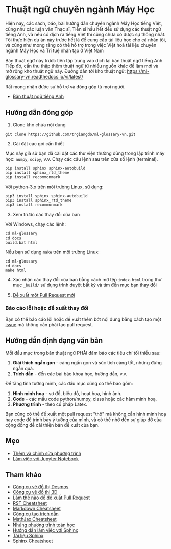 # Thuật ngữ chuyên ngành Máy Học

Hiện nay, các sách, báo, bài hướng dẫn chuyên ngành Máy Học tiếng Việt, cũng như các luận văn Thạc sĩ, Tiến sĩ hầu hết đều sử dụng các thuật ngữ tiếng Anh, và nếu có dịch ra tiếng Việt thì cũng chưa có được sự thống nhất.
Tôi thực hiện dự án này trước hết là để cung cấp tài liệu học cho cá nhân tôi, và cũng như mong rằng có thể hỗ trợ trong việc Việt hoá tài liệu chuyên ngành Máy Học và Trí tuệ nhân tạo ở Việt Nam

Bản thuật ngữ này trước tiên tập trung vào dịch lại bản thuật ngữ tiếng Anh.
Tiếp đó, cần thu thập thêm thuật ngữ từ nhiều nguồn khác để làm mới và mở rộng kho thuật ngữ này.
Đường dẫn tới kho thuật ngữ: https://ml-glossary-vn.readthedocs.io/vi/latest/

Rất mong nhận được sự hỗ trợ và đóng góp từ mọi người.

- [Bản thuật ngữ tiếng Anh](http://ml-cheatsheet.readthedocs.io/en/latest/)

## Hướng dẫn đóng góp

1. Clone kho chứa nội dung

```
git clone https://github.com/trgiangdo/ml-glossary-vn.git
```

2. Cài đặt các gói cần thiết

Mục này giả sử bạn đã cài đặt các thư viện thường dùng trong lập trình máy học: `numpy`, `scipy`, v.v.
Chạy các câu lệnh sau trên cửa sổ lệnh (terminal).
```
pip install sphinx sphinx-autobuild
pip install sphinx_rtd_theme
pip install recommonmark
```
Với python-3.x trên môi trường Linux, sử dụng:
```
pip3 install sphinx sphinx-autobuild
pip3 install sphinx_rtd_theme
pip3 install recommonmark
```

3. Xem trước các thay đổi của bạn

Với Windows, chạy các lệnh:
```
cd ml-glossary
cd docs
build.bat html
```

Nếu bạn sử dụng `make` trên môi trường Linux:
```
cd ml-glossary
cd docs
make html
```

4. Xác nhận các thay đổi của bạn bằng cách mở tệp `index.html` trong thư mục `_build/` sử dụng trình duyệt bất kỳ và tìm đến mục bạn thay đổi

5. [Đề xuất một Pull Request mới](https://help.github.com/articles/creating-a-pull-request/)

### Báo cáo lỗi hoặc đề xuất thay đổi

Bạn có thể báo cáo lỗi hoặc đề xuất thêm bớt nội dung bằng cách tạo một [issue](https://github.com/trgiangdo/ml-glossary-vn/issues) mà không cần phải tạo pull request.


## Hướng dẫn định dạng văn bản

Mỗi đầu mục trong bản thuật ngữ PHẢI đảm bảo các tiêu chí tối thiểu sau:

1. **Giải thích ngắn gọn** - càng ngắn gọn và súc tích càng tốt, nhưng đừng ngắn quá.
2. **Trích dẫn** - đến các bài báo khoa học, hướng dẫn, v.v.

Để tăng tính tường minh, các đầu mục cũng có thể bao gồm:

1. **Hình minh hoạ** - sơ đồ, biểu đồ, hoạt hoạ, hình ảnh.
2. **Code** - các mẩu code python/numpy, class hoặc các hàm minh hoạ.
3. **Phương trình** - theo cú pháp Latex.

Bạn cũng có thể đề xuất một pull request "thô" mà không cần hình minh hoạ hay code để trình bày ý tưởng của mình, và có thể nhờ đến sự giúp đỡ của cộng đồng đề cải thiện bản đề xuất của bạn.


## Mẹo

* [Thêm và chỉnh sửa phương trình](http://www.sphinx-doc.org/en/stable/ext/math.html)
* [Làm việc với Jupyter Notebook](http://louistiao.me/posts/demos/ipython-notebook-demo/)
<!-- * Quickstart with Jupyter notebook template
* Graphs and charts
* Importing images
* Linking to code -->


## Tham khảo

* [Công cụ vẽ đồ thị Desmos](https://www.desmos.com/calculator)
* [Công cụ vẽ đồ thị 3D](https://www.geogebra.org/3d)
* [Làm thế nào để đề xuất Pull Request](https://help.github.com/articles/creating-a-pull-request/)
* [RST Cheatsheet](http://docutils.sourceforge.net/docs/user/rst/quickref.html)
* [Markdown Cheatsheet](https://github.com/adam-p/markdown-here/wiki/Markdown-Cheatsheet)
* [Cộng cụ tạo trích dẫn](http://www.citationmachine.net)
* [MathJax Cheatsheet](https://math.meta.stackexchange.com/questions/5020/mathjax-basic-tutorial-and-quick-reference)
* [Nhúng phương trình toán học](http://www.sphinx-doc.org/en/stable/ext/math.html)
* [Hướng dẫn làm việc với Sphinx](https://pythonhosted.org/an_example_pypi_project/sphinx.html)
* [Tài liệu Sphinx](http://www.sphinx-doc.org/en/stable/markup/code.html)
* [Sphinx Cheatsheet](http://openalea.gforge.inria.fr/doc/openalea/doc/_build/html/source/sphinx/rest_syntax.html)
